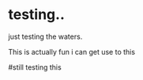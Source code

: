 # testing..
just testing the waters.

This is actually fun i can get use to this

#still testing this
